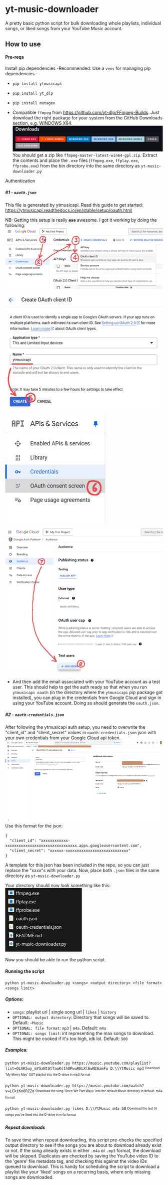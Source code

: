 # yt-music-downloader

A pretty basic python script for bulk downloading whole playlists, individual songs, or liked songs from your YouTube Music account.

## How to use

#### Pre-reqs

Install pip dependencies
-Recommended: Use a `venv` for managing pip dependencies -

- `pip install ytmusicapi`
- `pip install yt_dlp`
- `pip install mutagen`

- Compatible `ffmpeg` from https://github.com/yt-dlp/FFmpeg-Builds. Just download the right package for your system from the GitHub Downloads section, e.g. WINDOWS X64.
  ![alt text](docs-images/image.png)
  You should get a zip like `ffmpeg-master-latest-win64-gpl.zip`. Extract the contents and place the `.exe` files (`ffmpeg.exe`, `ffplay.exe`, `ffprobe.exe`) from the bin directory into the same directory as `yt-music-downloader.py`

Authentication

##### #1 - `oauth.json`

This file is generated by ytmusicapi. Read this guide to get started:
https://ytmusicapi.readthedocs.io/en/stable/setup/oauth.html

NB: Getting this setup is really ~~ass~~ awesome. I got it working by doing the following:
![alt text](docs-images/auth-1.png)

![alt text](docs-images/auth-2.png)

![alt text](docs-images/auth-3.png)

![alt text](docs-images/auth-4.png)

- And then add the email associated with your YouTube account as a test user. This should help to get the auth ready so that when you run `ytmusicapi oauth` (in the directory where the `ytmusicapi` pip package got installed), you can plug in the credentials from Google Cloud and sign in using your YouTube account.
  Doing so should generate the `oauth.json`.

##### #2 - `oauth-credentials.json`

After following the ytmusicapi auth setup, you need to overwrite the "client_id" and "client_secret" values in `oauth-credentials.json` json with your own credentials from your Google Cloud api token.
![alt text](docs-images/image-1.png)
Use this format for the json:

```
{
  "client_id": "xxxxxxxxxxxx-xxxxxxxxxxxxxxxxxxxxxxxxxxxxxxxx.apps.googleusercontent.com",
  "client_secret": "xxxxxx-xxxxxxxxxxxxxxxxxxxxxxxxxxxx"
}
```

A template for this json has been included in the repo, so you can just replace the "xxxx"s with your data.
Now, place both `.json` files in the same directory as `yt-music-downloader.py`

Your directory should now look something like this:
![alt text](docs-images/image-2.png)

Now you should be able to run the python script.

#### Running the script

`python yt-music-downloader.py <songs> <output directory> <file format> <songs limit>`

##### Options:

- `songs`: playlist url | single song url | `likes` | `history`
- `OPTIONAL: output directory`: Directory that songs will be saved to. Default: `~Music`
- `OPTIONAL: file format`: `mp3` | `m4a`. Default: `m4a`
- `OPTIONAL: songs limit`: int representing the max songs to download. This might be cooked if it's too high, idk lol. Default: `500`

##### Examples:

`python yt-music-downloader.py https://music.youtube.com/playlist?list=OLAK5uy_mYSaNtStTaoKs1hOPwuRELXlEwNI6amFo D:\\YtMusic mp3`
<sub><sup>Download 'My Merry May' OST playlist into the D-drive in mp3 format</sup></sub>

`python yt-music-downloader.py https://music.youtube.com/watch?v=LCkiKoORZZo`
<sub><sup>Download the song 'Once We Part Ways' into the default Music directory in default .m4a format</sup></sub>

`python yt-music-downloader.py likes D:\\YtMusic m4a 50`
<sub><sup>Download the last `50` songs you've liked into the D-drive in m4a format</sup></sub>

##### Repeat downloads

To save time when repeat downloading, this script pre-checks the specified output directory to see if the songs you are about to download already exist or not. If the song already exists in either `.m4a` or `.mp3` format, the download will be skipped. Duplicates are checked by saving the YouTube video ID to the 'genre' file metadata tag, and checking this against the video IDs queued to download.
This is handy for scheduling the script to download a playlist like your 'liked' songs on a recurring basis, where only missing songs are downloaded.
